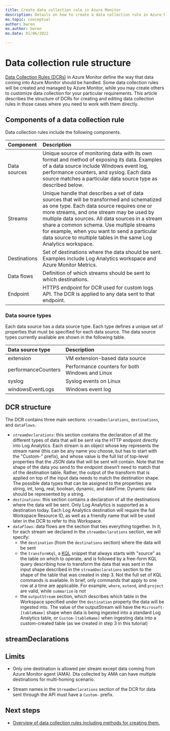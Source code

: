 ```yaml
---
title: Create data collection rule in Azure Monitor
description: Details on how to create a data collection rule in Azure Monitor.
ms.topic: conceptual
author: bwren
ms.author: bwren
ms.date: 01/06/2022

---
```




# Data collection rule structure
[Data Collection Rules (DCRs)](data-collection-rule-overview.md) in Azure Monitor define the way that data coming into Azure Monitor should be handled. Some data collection rules will be created and managed by Azure Monitor, while you may create others to customize data collection for your particular requirements. This article describes the structure of DCRs for creating and editing data collection rules in those cases where you need to work with them directly.



## Components of a data collection rule
Data collection rules include the following components.

| Component |  Description |
|:---|:---|
| Data sources | Unique source of monitoring data with its own format and method of exposing its data. Examples of a data source include Windows event log, performance counters, and syslog. Each data source matches a particular data source type as described below. |
| Streams |  Unique handle that describes a set of data sources that will be transformed and schematized as one type. Each data source requires one or more streams, and one stream may be used by multiple data sources. All data sources in a stream share a common schema. Use multiple streams for example, when you want to send a particular data source to multiple tables in the same Log Analytics workspace. |
| Destinations | Set of destinations where the data should be sent. Examples include Log Analytics workspace and Azure Monitor Metrics. | 
| Data flows | Definition of which streams should be sent to which destinations. |
| Endpoint | HTTPS endpoint for DCR used for custom logs API. The DCR is applied to any data sent to that endpoint. |



### Data source types
Each data source has a data source type. Each type defines a unique set of properties that must be specified for each data source. The data source types currently available are shown in the following table.

| Data source type | Description | 
|:---|:---|
| extension | VM extension-based data source |
| performanceCounters | Performance counters for both Windows and Linux |
| syslog | Syslog events on Linux |
| windowsEventLogs | Windows event log |

## DCR structure

The DCR contains three main sections: `streamDeclarations`, `destinations`, and `dataFlows`.

* *`streamDeclarations`*: this section contains the declaration of all the different types of data that will be sent via the HTTP endpoint directly into Log Analytics. Each stream is an object whose key represents the stream name (this can be any name you choose, but has to start with the "Custom-" prefix), and whose value is the full list of top-level properties that the JSON data that will be sent will contain. Note that the shape of the data you send to the endpoint doesn't need to match that of the destination table. Rather, the output of the transform that is applied on top of the input data needs to match the destination shape. The possible data types that can be assigned to the properties are string, int, long, real, boolean, dynamic, and dateTime. Dynamic data should be represented by a string.  
* *`destinations`*: this section contains a declaration of all the destinations where the data will be sent. Only Log Analytics is supported as a destination today. Each Log Analytics destination will require the full Workspace Resource ID, as well as a friendly name that will be used later in the DCR to refer to this Workspace.  
* *`dataFlows`*: data flows are the section that ties everything together. In it, for each stream we declared in the `streamDeclarations` section, we will specify:
    * the `destination` (from the `destinations` section) where the data will be sent  
    * the `transformKql`, a [KQL](data-collection-rule-transformations.md#supported-kql-features) snippet that always starts with "source" as the table on which to operate, and is followed by a free-form KQL query describing how to transform the data that was sent in the input shape described in the `streamDeclarations` section to the shape of the table that was created in step 3. Not the full set of KQL commands is available. In brief, only commands that apply to one row at a time are applicable. For example, `where`, `extend`, and `project` are valid, while `summarize` is not  
    * the `outputStream` section, which describes which table in the Workspace specified under the `destination` property the data will be ingested into. The value of the outputStream will have the `Microsoft-[tableName]` shape when data is being ingested into a standard Log Analytics table, or `Custom-[tableName]` when ingesting data into a custom-created table (as we created in step 3 in this tutorial)  

## streamDeclarations


## Limits

- Only one destination is allowed per stream except data coming from Azure Monitor agent (AMA). Dta collected by AMA can have multiple destinations for multi-homing scenario.
* Stream names in the `StreamDeclarations` section of the DCR for data sent through the API must have a `Custom-` prefix.  


## Next steps

- [Overview of data collection rules including methods for creating them.](data-collection-rule-overview.md)